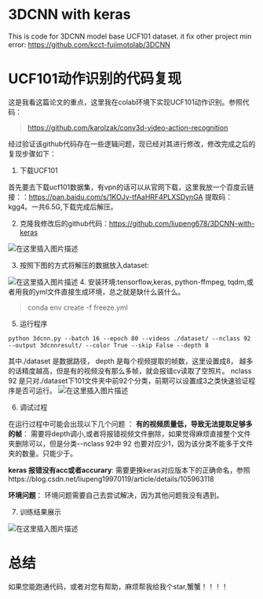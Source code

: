 # 3DCNN with keras
 This is code for 3DCNN  model  base UCF101 dataset. it  fix other project min error: https://github.com/kcct-fujimotolab/3DCNN





 # UCF101动作识别的代码复现

这是我看这篇论文的重点，这里我在colab环境下实现UCF101动作识别。参照代码：

> https://github.com/karolzak/conv3d-video-action-recognition

经过验证该github代码存在一些逻辑问题，现已经对其进行修改，修改完成之后的复现步骤如下：

1. 下载UCF101

首先要去下载ucf101数据集，有vpn的话可以从官网下载，这里我放一个百度云链接：：https://pan.baidu.com/s/1KOJy-tfAaHRF4PLXSDynGA  提取码：kgg4。一共6.5G,下载完成后解压。

2. 克隆我修改后的github代码：https://github.com/liupeng678/3DCNN-with-keras

![在这里插入图片描述](https://img-blog.csdnimg.cn/20200507183655208.png?x-oss-process=image/watermark,type_ZmFuZ3poZW5naGVpdGk,shadow_10,text_aHR0cHM6Ly9ibG9nLmNzZG4ubmV0L2xpdXBlbmcxOTk3MDExOQ==,size_16,color_FFFFFF,t_70)




3. 按照下图的方式将解压的数据放入dataset:


![在这里插入图片描述](https://img-blog.csdnimg.cn/20200507183757510.png?x-oss-process=image/watermark,type_ZmFuZ3poZW5naGVpdGk,shadow_10,text_aHR0cHM6Ly9ibG9nLmNzZG4ubmV0L2xpdXBlbmcxOTk3MDExOQ==,size_16,color_FFFFFF,t_70)
4.  安装环境:tensorflow,keras, python-ffmpeg, tqdm,或者用我的yml文件直接生成环境，总之就是缺什么装什么。

> conda env create -f freeze.yml


5.  运行程序

```
python 3dcnn.py --batch 16 --epoch 80 --videos ./dataset/ --nclass 92 --output 3dcnnresult/ --color True --skip False --depth 8
```
其中./dataset 是数据路径，  depth 是每个视频提取的帧数，这里设置成8， 越多的话精度越高，但是有的视频没有那么多帧，就会报错cv读取了空照片。 nclass 92 是只对./dataset下101文件夹中前92个分类，前期可以设置成3之类快速验证程序是否可运行。
![在这里插入图片描述](https://img-blog.csdnimg.cn/20200507185037914.png?x-oss-process=image/watermark,type_ZmFuZ3poZW5naGVpdGk,shadow_10,text_aHR0cHM6Ly9ibG9nLmNzZG4ubmV0L2xpdXBlbmcxOTk3MDExOQ==,size_16,color_FFFFFF,t_70)


6. 调试过程

在运行过程中可能会出现以下几个问题 ： 
**有的视频质量低，导致无法提取足够多的帧**： 需要将depth调小,或者将报错视频文件删除，如果觉得麻烦直接整个文件夹删除可以，但是分类--nclass 92中 92 也要对应少1，因为该分类不能多于文件夹的数量。只能少于。

**keras 报错没有acc或者accurary**: 需要更换keras对应版本下的正确命名，参照https://blog.csdn.net/liupeng19970119/article/details/105963118

**环境问题**： 环境问题需要自己去尝试解决，因为其他问题我没有遇到。


7. 训练结果展示

![在这里插入图片描述](https://img-blog.csdnimg.cn/20200507185743468.png?x-oss-process=image/watermark,type_ZmFuZ3poZW5naGVpdGk,shadow_10,text_aHR0cHM6Ly9ibG9nLmNzZG4ubmV0L2xpdXBlbmcxOTk3MDExOQ==,size_16,color_FFFFFF,t_70)


# 总结

 如果您能跑通代码，或者对您有帮助，麻烦帮我给我个star,蟹蟹！！！！
